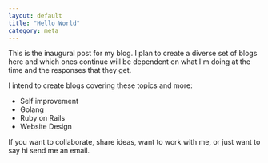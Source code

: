 ```yaml
---
layout: default
title: "Hello World"
category: meta
---
```

This is the inaugural post for my blog. I plan to create a diverse set of blogs here and which ones continue will be dependent on what I'm doing at the time and the responses that they get.

I intend to create blogs covering these topics and more:
>
- Self improvement
- Golang
- Ruby on Rails
- Website Design

If you want to collaborate, share ideas, want to work with me, or just want to say hi send me an email. 